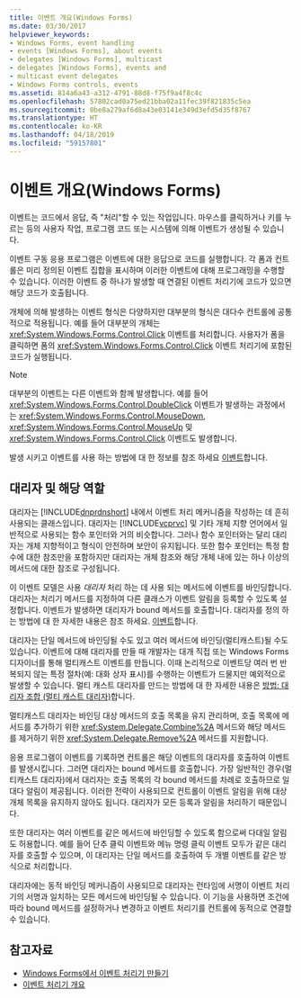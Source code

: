 ```yaml
---
title: 이벤트 개요(Windows Forms)
ms.date: 03/30/2017
helpviewer_keywords:
- Windows Forms, event handling
- events [Windows Forms], about events
- delegates [Windows Forms], multicast
- delegates [Windows Forms], events and
- multicast event delegates
- Windows Forms controls, events
ms.assetid: 814a6a43-a312-4791-88d8-f75f9a4f8c4c
ms.openlocfilehash: 57802cad0a75ed21bba02a11fec39f821835c5ea
ms.sourcegitcommit: 0be8a279af6d8a43e03141e349d3efd5d35f8767
ms.translationtype: HT
ms.contentlocale: ko-KR
ms.lasthandoff: 04/18/2019
ms.locfileid: "59157801"
---
```

# <a name="events-overview-windows-forms"></a>이벤트 개요(Windows Forms)
이벤트는 코드에서 응답, 즉 "처리"할 수 있는 작업입니다. 마우스를 클릭하거나 키를 누르는 등의 사용자 작업, 프로그램 코드 또는 시스템에 의해 이벤트가 생성될 수 있습니다.  
  
 이벤트 구동 응용 프로그램은 이벤트에 대한 응답으로 코드를 실행합니다. 각 폼과 컨트롤은 미리 정의된 이벤트 집합을 표시하며 이러한 이벤트에 대해 프로그래밍을 수행할 수 있습니다. 이러한 이벤트 중 하나가 발생할 때 연결된 이벤트 처리기에 코드가 있으면 해당 코드가 호출됩니다.  
  
 개체에 의해 발생하는 이벤트 형식은 다양하지만 대부분의 형식은 대다수 컨트롤에 공통적으로 적용됩니다. 예를 들어 대부분의 개체는 <xref:System.Windows.Forms.Control.Click> 이벤트를 처리합니다. 사용자가 폼을 클릭하면 폼의 <xref:System.Windows.Forms.Control.Click> 이벤트 처리기에 포함된 코드가 실행됩니다.  
  
> [!NOTE]
>  대부분의 이벤트는 다른 이벤트와 함께 발생합니다. 예를 들어 <xref:System.Windows.Forms.Control.DoubleClick> 이벤트가 발생하는 과정에서는 <xref:System.Windows.Forms.Control.MouseDown>, <xref:System.Windows.Forms.Control.MouseUp> 및 <xref:System.Windows.Forms.Control.Click> 이벤트도 발생합니다.  
  
 발생 시키고 이벤트를 사용 하는 방법에 대 한 정보를 참조 하세요 [이벤트](../../standard/events/index.md)합니다.  
  
## <a name="delegates-and-their-role"></a>대리자 및 해당 역할  
 대리자는 [!INCLUDE[dnprdnshort](../../../includes/dnprdnshort-md.md)] 내에서 이벤트 처리 메커니즘을 작성하는 데 흔히 사용되는 클래스입니다. 대리자는 [!INCLUDE[vcprvc](../../../includes/vcprvc-md.md)] 및 기타 개체 지향 언어에서 일반적으로 사용되는 함수 포인터와 거의 비슷합니다. 그러나 함수 포인터와는 달리 대리자는 개체 지향적이고 형식이 안전하며 보안이 유지됩니다. 또한 함수 포인터는 특정 함수에 대한 참조만을 포함하지만 대리자는 개체 참조와 해당 개체 내에 있는 하나 이상의 메서드에 대한 참조로 구성됩니다.  
  
 이 이벤트 모델은 사용 *대리자* 처리 하는 데 사용 되는 메서드에 이벤트를 바인딩합니다. 대리자는 처리기 메서드를 지정하여 다른 클래스가 이벤트 알림을 등록할 수 있도록 설정합니다. 이벤트가 발생하면 대리자가 bound 메서드를 호출합니다. 대리자를 정의 하는 방법에 대 한 자세한 내용은 참조 하세요. [이벤트](../../standard/events/index.md)합니다.  
  
 대리자는 단일 메서드에 바인딩될 수도 있고 여러 메서드에 바인딩(멀티캐스트)될 수도 있습니다.  이벤트에 대해 대리자를 만들 때 개발자는 대개 직접 또는 Windows Forms 디자이너를 통해 멀티캐스트 이벤트를 만듭니다. 이때 논리적으로 이벤트당 여러 번 반복되지 않는 특정 절차(예: 대화 상자 표시)를 수행하는 이벤트가 드물지만 예외적으로 발생할 수 있습니다. 멀티 캐스트 대리자를 만드는 방법에 대 한 자세한 내용은 [방법: 대리자 조합 (멀티 캐스트 대리자)](~/docs/csharp/programming-guide/delegates/how-to-combine-delegates-multicast-delegates.md)합니다.  
  
 멀티캐스트 대리자는 바인딩 대상 메서드의 호출 목록을 유지 관리하며, 호출 목록에 메서드를 추가하기 위한 <xref:System.Delegate.Combine%2A> 메서드와 해당 메서드를 제거하기 위한 <xref:System.Delegate.Remove%2A> 메서드를 지원합니다.  
  
 응용 프로그램이 이벤트를 기록하면 컨트롤은 해당 이벤트의 대리자를 호출하여 이벤트를 발생시킵니다. 그러면 대리자는 bound 메서드를 호출합니다. 가장 일반적인 경우(멀티캐스트 대리자)에서 대리자는 호출 목록의 각 bound 메서드를 차례로 호출하므로 일대다 알림이 제공됩니다. 이러한 전략이 사용되므로 컨트롤이 이벤트 알림을 위해 대상 개체 목록을 유지하지 않아도 됩니다. 대리자가 모든 등록과 알림을 처리하기 때문입니다.  
  
 또한 대리자는 여러 이벤트를 같은 메서드에 바인딩할 수 있도록 함으로써 다대일 알림도 허용합니다. 예를 들어 단추 클릭 이벤트와 메뉴 명령 클릭 이벤트 모두가 같은 대리자를 호출할 수 있으며, 이 대리자는 단일 메서드를 호출하여 두 개별 이벤트를 같은 방식으로 처리합니다.  
  
 대리자에는 동적 바인딩 메커니즘이 사용되므로 대리자는 런타임에 서명이 이벤트 처리기의 서명과 일치하는 모든 메서드에 바인딩될 수 있습니다. 이 기능을 사용하면 조건에 따라 bound 메서드를 설정하거나 변경하고 이벤트 처리기를 컨트롤에 동적으로 연결할 수 있습니다.  
  
## <a name="see-also"></a>참고자료

- [Windows Forms에서 이벤트 처리기 만들기](creating-event-handlers-in-windows-forms.md)
- [이벤트 처리기 개요](event-handlers-overview-windows-forms.md)
